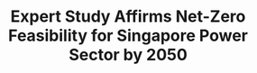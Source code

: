 ---
layout: post
title: "Expert Study Affirms Net-Zero Feasibility for Singapore Power Sector by 2050"
file_url: https://www.ema.gov.sg/media_release.aspx?news_sid=20220321Ex6rcvZaw8dl
---
